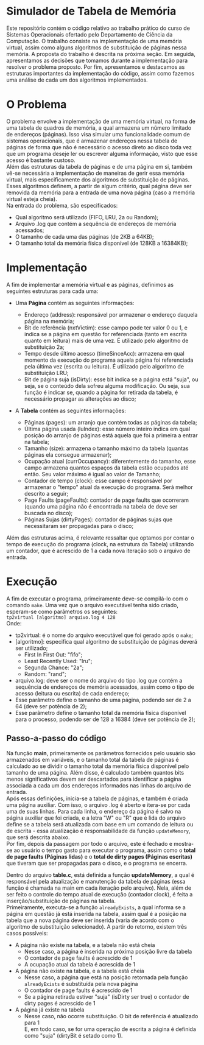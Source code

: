 # Simulador de Tabela de Memória  
Este repositório contém o código relativo ao trabalho prático do curso de Sistemas Operacionais ofertado pelo Departamento de Ciência da Computação. O trabalho consiste na implementação de uma memória virtual, assim como alguns algoritmos de substituição de páginas nessa memória. A proposta do trabalho é descrita na próxima seção. Em seguida, apresentamos as decisões que tomamos durante a implementação para resolver o problema proposto. Por fim, apresentamos e destacamos as estruturas importantes da implementação do código, assim como fazemos uma análise de cada um dos algoritmos implementados.  

# O Problema  
O problema envolve a implementação de uma memória virtual, na forma de uma tabela de quadros de memória, a qual armazena um nũmero limitado de endereços (páginas). Isso visa simular uma funcionalidade comum de sistemas operacionais, que é armazenar endereços nessa tabela de páginas de forma que não é necessário o acesso direto ao disco toda vez que um programa deseje ler ou escrever alguma informação, visto que esse acesso é bastante custoso.  
Além das estruturas da tabela de páginas e de uma página em si, também vê-se necessária a implementação de maneiras de gerir essa memória virtual, mais especificamente dos algoritmos de substituição de páginas. Esses algoritmos definem, a partir de algum critério, qual página deve ser removida da memória para a entrada de uma nova página (caso a memória virtual esteja cheia).  
Na entrada do problema, são especificados:  
- Qual algoritmo será utilizado (FIFO, LRU, 2a ou Random);
- Arquivo .log que contém a sequência de endereços de memória acessados;
- O tamanho de cada uma das páginas (de 2KB a 64KB);
- O tamanho total da memória física disponível (de 128KB a 16384KB);

# Implementação  
A fim de implementar a memória virtual e as páginas, definimos as seguintes estruturas para cada uma:  
- Uma **Página** contém as seguintes informações:
  - Endereço (address): responsável por armazenar o endereço daquela página na memória;
  - Bit de referência (nxtVictim): esse campo pode ter valor 0 ou 1, e indica se a página em questão for referenciada (tanto em escrita quanto em leitura) mais de uma vez. É utilizado pelo algoritmo de substituição 2a;
  - Tempo desde último acesso (timeSinceAcc): armazena em qual momento da execução do programa aquela página foi referenciada pela última vez (escrita ou leitura). É utilizado pelo algoritmo de substituição LRU;
  - Bit de página suja (isDirty): esse bit indica se a página está "suja", ou seja, se o conteúdo dela sofreu alguma modificação. Ou seja, sua função é indicar se, quando a página for retirada da tabela, é necessário propagar as alterações ao disco;

- A **Tabela** contém as seguintes informações:
  - Páginas (pages): um arranjo que contém todas as páginas da tabela;
  - Última página usada (luIndex): esse número inteiro indica em qual posição do arranjo de páginas está aquela que foi a primeira a entrar na tabela;
  - Tamanho (size): armazena o tamanho máximo da tabela (quantas páginas ela consegue armazenar);
  - Ocupação atual (currOccupancy): diferentemente do tamanho, esse campo armazena quantos espaços da tabela estão ocupados até então. Seu valor máximo é igual ao valor de Tamanho;
  - Contador de tempo (clock): esse campo é responsável por armazenar o "tempo" atual da execução do programa. Será melhor descrito a seguir;
  - Page Faults (pageFaults): contador de page faults que ocorreram (quando uma página não é encontrada na tabela de deve ser buscada no disco);
  - Páginas Sujas (dirtyPages): contador de páginas sujas que necessitaram ser propagadas para o disco;

Além das estruturas acima, é relevante ressaltar que optamos por contar o tempo de execução do programa (clock, na estrutura da Tabela) utilizando um contador, que é acrescido de 1 a cada nova iteração sob o arquivo de entrada.

# Execução
A fim de executar o programa, primeiramente deve-se compilá-lo com o comando `make`. Uma vez que o arquivo executável tenha sido criado, esperam-se como parâmetros os seguintes:  
`tp2virtual [algoritmo] arquivo.log 4 128`  
Onde:
- tp2virtual: é o nome do arquivo executável que foi gerado após o `make`;
- [algoritmo]: especifica qual algoritmo de substituição de páginas deverá ser utilizado;
  - First In First Out: "fifo";
  - Least Recently Used: "lru";
  - Segunda Chance: "2a";
  - Random: "rand";
- arquivo.log: deve ser o nome do arquivo do tipo .log que contém a sequência de endereços de memória acessados, assim como o tipo de acesso (leitura ou escrita) de cada endereço;
- Esse parâmetro define o tamanho de uma página, podendo ser de 2 a 64 (deve ser potência de 2);
- Esse parâmetro define o tamanho total da memória física disponível para o processo, podendo ser de 128 a 16384 (deve ser potência de 2);

## Passo-a-passo do código
Na função **main**, primeiramente os parâmetros fornecidos pelo usuário são armazenados em variáveis, e o tamanho total da tabela de páginas é calculado ao se dividir o tamanho total da memória física disponível pelo tamanho de uma página. Além disso, é calculado também quantos bits menos significativos devem ser descartados para identificar a página associada a cada um dos endereços informados nas linhas do arquivo de entrada.  
Após essas definições, inicia-se a tabela de páginas, e também é criada uma página auxiliar. Com isso, o arquivo .log é aberto e itera-se por cada uma de suas linhas. Para cada linha, o endereço da página é salvo na página auxiliar que foi criada, e a letra "W" ou "R" que é lida do arquivo define se a tabela será atualizada com base em um comando de leitura ou de escrita - essa atualização é responsabilidade da função `updateMemory`, que será descrita abaixo.  
Por fim, depois da passagem por todo o arquivo, este é fechado e mostra-se ao usuário o tempo gasto para executar o programa, assim como o **total de page faults (Páginas lidas)** e o **total de dirty pages (Páginas escritas)** que tiveram que ser propagadas para o disco, e o programa se encerra.  

Dentro do arquivo **table.c**, está definida a função **updateMemory**, a qual é responsável pela atualização e manutenção da tabela de páginas (essa função é chamada na main em cada iteração pelo arquivo). Nela, além de ser  feito o controle do tempo atual de execução (contador clock), é feita a inserção/substituição de páginas na tabela.  
Primeiramente, executa-se a função `alreadyExists`, a qual informa se a página em questão já está inserida na tabela, assim qual é a posição na tabela que a nova página deve ser inserida (varia de acordo com o algoritmo de substituição selecionado). A partir do retorno, existem três casos possíveis:
- A página não existe na tabela, e a tabela não está cheia
  - Nesse caso, a página é inserida na próxima posição livre da tabela
  - O contador de page faults é acrescido de 1
  - A ocupação atual da tabela é acrescida de 1
- A página não existe na tabela, e a tabela está cheia
  - Nesse caso, a página que está na posição retornada pela função `alreadyExists` é substituída pela nova página
  - O contador de page faults é acrescido de 1
  - Se a página retirada estiver "suja" (isDirty ser true) o contador de dirty pages é acrescido de 1
- A página já existe na tabela
  - Nesse caso, não ocorre substituição. O bit de referência é atualizado para 1  
E, em todo caso, se for uma operação de escrita a página é definida como "suja" (dirtyBit é setado como 1).
